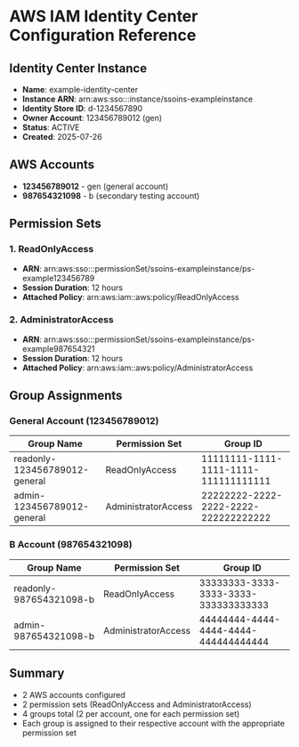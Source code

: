 # AWS IAM Identity Center Configuration Reference

## Identity Center Instance
- **Name**: example-identity-center
- **Instance ARN**: arn:aws:sso:::instance/ssoins-exampleinstance
- **Identity Store ID**: d-1234567890
- **Owner Account**: 123456789012 (gen)
- **Status**: ACTIVE
- **Created**: 2025-07-26

## AWS Accounts
- **123456789012** - gen (general account)
- **987654321098** - b (secondary testing account)

## Permission Sets

### 1. ReadOnlyAccess
- **ARN**: arn:aws:sso:::permissionSet/ssoins-exampleinstance/ps-example123456789
- **Session Duration**: 12 hours
- **Attached Policy**: arn:aws:iam::aws:policy/ReadOnlyAccess

### 2. AdministratorAccess
- **ARN**: arn:aws:sso:::permissionSet/ssoins-exampleinstance/ps-example987654321
- **Session Duration**: 12 hours
- **Attached Policy**: arn:aws:iam::aws:policy/AdministratorAccess

## Group Assignments

### General Account (123456789012)
| Group Name | Permission Set | Group ID |
|------------|---------------|----------|
| readonly-123456789012-general | ReadOnlyAccess | 11111111-1111-1111-1111-111111111111 |
| admin-123456789012-general | AdministratorAccess | 22222222-2222-2222-2222-222222222222 |

### B Account (987654321098)
| Group Name | Permission Set | Group ID |
|------------|---------------|----------|
| readonly-987654321098-b | ReadOnlyAccess | 33333333-3333-3333-3333-333333333333 |
| admin-987654321098-b | AdministratorAccess | 44444444-4444-4444-4444-444444444444 |

## Summary
- 2 AWS accounts configured
- 2 permission sets (ReadOnlyAccess and AdministratorAccess)
- 4 groups total (2 per account, one for each permission set)
- Each group is assigned to their respective account with the appropriate permission set
